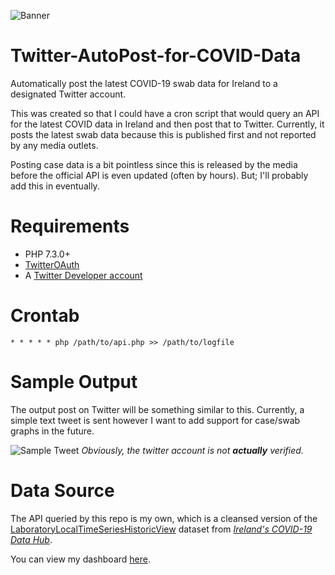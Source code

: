 
![Banner](https://i.imgur.com/Rl3wFFu.png)

# Twitter-AutoPost-for-COVID-Data
Automatically post the latest COVID-19 swab data for Ireland to a designated Twitter account. 

This was created so that I could have a cron script that would query an API for the latest COVID data in Ireland and then post that to Twitter. Currently, it posts the latest swab data because this is published first and not reported by any media outlets.

Posting case data is a bit pointless since this is released by the media before the official API is even updated (often by hours). But; I'll probably add this in eventually.

# Requirements

- PHP 7.3.0+
- [TwitterOAuth](https://github.com/abraham/twitteroauth)
- A [Twitter Developer account](https://developer.twitter.com/en/apply-for-access)

# Crontab

    * * * * * php /path/to/api.php >> /path/to/logfile


# Sample Output
The output post on Twitter will be something similar to this. Currently, a simple text tweet is sent however I want to add support for case/swab graphs in the future.

![Sample Tweet](https://i.imgur.com/6BvTrn8.png)
*Obviously, the twitter account is not **actually** verified.*

# Data Source

The API queried by this repo is my own, which is a cleansed version of the [LaboratoryLocalTimeSeriesHistoricView](https://covid19ireland-geohive.hub.arcgis.com/datasets/f6d6332820ca466999dbd852f6ad4d5a_0/) dataset from [*Ireland's COVID-19 Data Hub*](https://covid19ireland-geohive.hub.arcgis.com/). 

You can view my dashboard [here](https://covid19.shanehastings.eu/api/swabs/).

